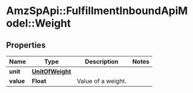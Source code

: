 # AmzSpApi::FulfillmentInboundApiModel::Weight

## Properties
Name | Type | Description | Notes
------------ | ------------- | ------------- | -------------
**unit** | [**UnitOfWeight**](UnitOfWeight.md) |  | 
**value** | **Float** | Value of a weight. | 

